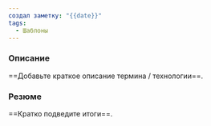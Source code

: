 ```yaml
---
создал заметку: "{{date}}"
tags:
  - Шаблоны
---
```

### Описание
==Добавьте краткое описание термина / технологии==.

### Резюме
==Кратко подведите итоги==.